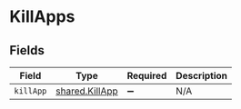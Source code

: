 # KillApps


## Fields

| Field                                                   | Type                                                    | Required                                                | Description                                             |
| ------------------------------------------------------- | ------------------------------------------------------- | ------------------------------------------------------- | ------------------------------------------------------- |
| `killApp`                                               | [shared.KillApp](../../../sdk/models/shared/killapp.md) | :heavy_minus_sign:                                      | N/A                                                     |